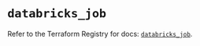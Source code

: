 # `databricks_job`

Refer to the Terraform Registry for docs: [`databricks_job`](https://registry.terraform.io/providers/databricks/databricks/1.55.0/docs/resources/job).
